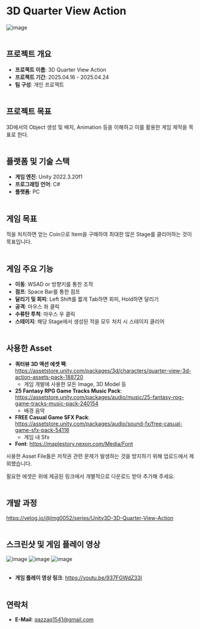 # 3D Quarter View Action
![image](https://github.com/user-attachments/assets/e42330ba-fd17-4e7b-896e-67ae8087ab3b)
<br><br/>

## 프로젝트 개요
- **프로젝트 이름**: 3D Quarter View Action
- **프로젝트 기간**: 2025.04.16 - 2025.04.24
- **팀 구성**: 개인 프로젝트
<br><br/>

## 프로젝트 목표
3D에서의 Object 생성 및 배치, Animation 등을 이해하고 이를 활용한 게임 제작을 목표로 한다. 
<br><br/>

## 플랫폼 및 기술 스택
- **게임 엔진**: Unity 2022.3.20f1
- **프로그래밍 언어**: C#
- **플랫폼**: PC
<br><br/>

## 게임 목표
적을 처치하면 얻는 Coin으로 Item을 구매하여 최대한 많은 Stage를 클리어하는 것이 목표입니다. 
<br><br/>

## 게임 주요 기능
- **이동**: WSAD or 방향키를 통한 조작
- **점프**: Space Bar를 통한 점프
- **달리기 및 회피**: Left Shift를 짧게 Tab하면 회피, Hold하면 달리기
- **공격**: 마우스 좌 클릭
- **수류탄 투척**: 마우스 우 클릭
- **스테이지**: 해당 Stage에서 생성된 적을 모두 처치 시 스테이지 클리어
<br><br/>

## 사용한 Asset
- **쿼터뷰 3D 액션 에셋 팩**: https://assetstore.unity.com/packages/3d/characters/quarter-view-3d-action-assets-pack-188720
  - 게임 개발에 사용한 모든 Image, 3D Model 등
- **25 Fantasy RPG Game Tracks Music Pack**: https://assetstore.unity.com/packages/audio/music/25-fantasy-rpg-game-tracks-music-pack-240154
  - 배경 음악
- **FREE Casual Game SFX Pack**: https://assetstore.unity.com/packages/audio/sound-fx/free-casual-game-sfx-pack-54116
  - 게임 내 Sfx
- **Font**: https://maplestory.nexon.com/Media/Font

사용한 Asset File들은 저작권 관련 문제가 발생하는 것을 방지하기 위해 업로드에서 제외했습니다.

필요한 에셋은 위에 제공된 링크에서 개별적으로 다운로드 받아 추가해 주세요.
<br><br/>

## 개발 과정
https://velog.io/@lmg0052/series/Unity3D-3D-Quarter-View-Action
<br><br/>

## 스크린샷 및 게임 플레이 영상
![image](https://github.com/user-attachments/assets/42acd6a1-e8b3-4e02-af54-dac3f222052a)
![image](https://github.com/user-attachments/assets/8807ab97-25c3-405b-8b71-5b042640caa7)
![image](https://github.com/user-attachments/assets/35e661c8-347d-4590-a576-90dc2231e0da)
<br><br/>

- **게임 플레이 영상 링크**: https://youtu.be/937FGWdZ33I
<br><br/>

## 연락처
- **E-Mail**: qazzaq1541@gmail.com

